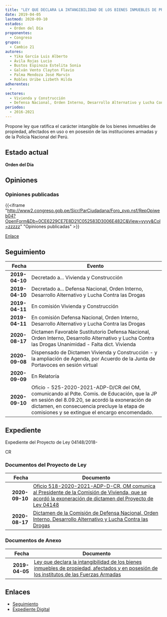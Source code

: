 ```yaml
---
title: "LEY QUE DECLARA LA INTANGIBILIDAD DE LOS BIENES INMUEBLES DE PROPIEDAD, AFECTADOS EN USO Y EN POSESIÓN DE LOS INSTITUTOS DE LAS FUERZAS ARMADAS"
date: 2019-04-05
lastmod: 2020-09-10
estados: 
  - Orden del Día
proponentes: 
  - Congreso
grupos: 
  - Cambio 21
autores: 
  - Yika García Luis Alberto
  - Ávila Rojas Lucio
  - Bustos Espinoza Estelita Sonia
  - Galván Vento Clayton Flavio
  - Palma Mendoza José Marvín
  - Robles Uribe Lizbeth Hilda
adherentes: 
  - 
sectores: 
  - Vivienda y Construcción
  - Defensa Nacional, Orden Interno, Desarrollo Alternativo y Lucha Contra las Drogas
periodos: 
  - 2016-2021
---
```


Propone ley que ratifica el carácter intangible de los bienes inmuebles de propiedad, afectados en uso o en posesión de las instituciones armadas y de la Policía Nacional del Perú.


## Estado actual

**Orden del Día**

## Opiniones

### Opiniones publicadas

{{<iframe "http://www2.congreso.gob.pe/Sicr/ParCiudadana/Foro_pvp.nsf/RepOpiweb04?OpenForm&Db=0CE6229CE7E8D21C052583D3006E482C&View=yyyy&Col=zzzzz" "Opiniones publicadas" >}}

[Enlace](http://www2.congreso.gob.pe/Sicr/ParCiudadana/Foro_pvp.nsf/RepOpiweb04?OpenForm&Db=0CE6229CE7E8D21C052583D3006E482C&View=yyyy&Col=zzzzz)

## Seguimiento

| Fecha | Evento |
|------:|--------|
| **2019-04-10** | Decretado a... Vivienda y Construcción|
| **2019-04-10** | Decretado a... Defensa Nacional, Orden Interno, Desarrollo Alternativo y Lucha Contra las Drogas|
| **2019-04-11** | En comisión Vivienda y Construcción|
| **2019-04-11** | En comisión Defensa Nacional, Orden Interno, Desarrollo Alternativo y Lucha Contra las Drogas|
| **2020-08-17** | Dictamen Favorable Sustitutorio Defensa Nacional, Orden Interno, Desarrollo Alternativo y Lucha Contra las Drogas Unanimidad - Falta dict. Vivienda|
| **2020-09-08** | Dispensado de Dictamen Vivienda y Construcción - y la ampliación de Agenda, por Acuerdo de la Junta de Portavoces en sesión virtual|
| **2020-09-09** | En Relatoría|
| **2020-09-10** | Oficio - 525-2020-2021-ADP-D/CR del OM, comunicando al Pdte. Comis. de Educación, que la JP en sesión del 8.09.20, se acordó la exoneración de dictamen, en consecuencia precluye la etapa de comisiones y se extingue el encargo encomendado.|


## Expediente

Expediente del Proyecto de Ley 04148/2018-

CR


### Documentos del Proyecto de Ley

| Fecha | Documento |
|------:|--------|
| **2020-09-10** | [Oficio 518-2020-2021-ADP-D-CR, OM comunica al Presidente de la Comisión de Vivienda, que se acordó la exoneración de dictamen del Proyecto de Ley 04148](http://www.leyes.congreso.gob.pe/Documentos/2016_2021/Oficios/Oficialia_Mayor/OFICIO-518-2020-2021-ADP-D-CR.pdf) |
| **2020-08-17** | [Dictamen de la Comisión de Defensa Nacional, Orden Interno, Desarrollo Alternativo y Lucha Contra las Drogas](http://www.leyes.congreso.gob.pe/Documentos/2016_2021/Dictamenes/Proyectos_de_Ley/04148DC06MAY-20200817.pdf) |

### Documentos de Anexo

| Fecha | Documento |
|------:|--------|
| **2019-04-05** | [Ley que declara la intangibilidad de los bienes inmuebles de propiedad, afectados y en posesión de los institutos de las Fuerzas Armadas](http://www.leyes.congreso.gob.pe/Documentos/2016_2021/Proyectos_de_Ley_y_de_Resoluciones_Legislativas/PL0414820190405..pdf) |

## Enlaces 

- [Seguimiento](http://www2.congreso.gob.pe/Sicr/TraDocEstProc/CLProLey2016.nsf/f7fff46988ca05b1052578e100829cc7/7b187f171f18d213052583d3005b4aa0?OpenDocument)
- [Expediente Digital](http://www2.congreso.gob.pe/Sicr/TraDocEstProc/CLProLey2016.nsf/f7fff46988ca05b1052578e100829cc7/7b187f171f18d213052583d3005b4aa0?OpenDocument&Click=05257FB7005EB655.eb71d0cf91d8294e05256cdf006b5706/$Body/0.1C6C)
